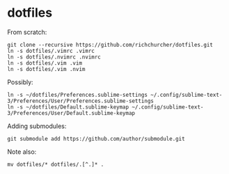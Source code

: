 dotfiles
========

From scratch:

    git clone --recursive https://github.com/richchurcher/dotfiles.git
    ln -s dotfiles/.vimrc .vimrc
	ln -s dotfiles/.nvimrc .nvimrc
    ln -s dotfiles/.vim .vim
	ln -s dotfiles/.vim .nvim

Possibly:

	ln -s ~/dotfiles/Preferences.sublime-settings ~/.config/sublime-text-3/Preferences/User/Preferences.sublime-settings
	ln -s ~/dotfiles/Default.sublime-keymap ~/.config/sublime-text-3/Preferences/User/Default.sublime-keymap

Adding submodules:

    git submodule add https://github.com/author/submodule.git

Note also:

    mv dotfiles/* dotfiles/.[^.]* .
